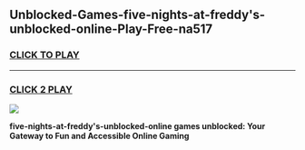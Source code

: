 
## Unblocked-Games-five-nights-at-freddy's-unblocked-online-Play-Free-na517
<h3>
<a href="https://premium76.site?title=five-nights-at-freddy's-unblocked-online&ref=10A">CLICK TO PLAY</a></h3>
<hr>

<h3>
<a href="https://premium76.site?title=five-nights-at-freddy's-unblocked-online&ref=10A">CLICK 2 PLAY</a>
  
</h3>

<a href="https://premium76.site?title=five-nights-at-freddy's-unblocked-online&ref=10A"><img src="https://clearcache.store/games.png"></a>


**five-nights-at-freddy's-unblocked-online games unblocked: Your Gateway to Fun and Accessible Online Gaming**
